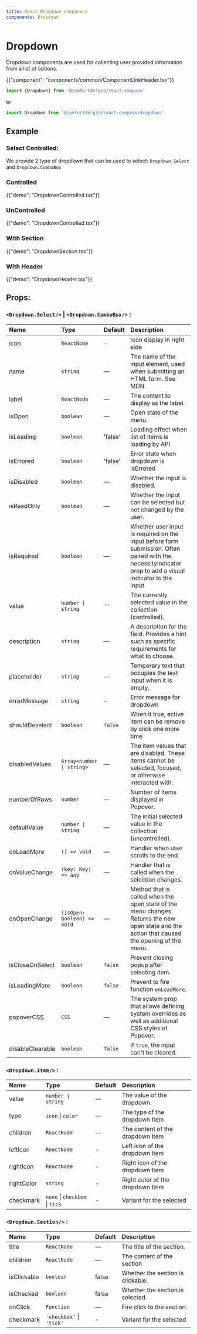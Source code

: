 ```yaml
---
title: React Dropdown component
components: Dropdown
---
```


# Dropdown

<p class="description">Dropdown components are used for collecting user provided information from a list of options.</p>

{{"component": "components/common/ComponentLinkHeader.tsx"}}

```jsx
import {Dropdown} from '@comfortdelgro/react-compass'
```

or

```jsx
import Dropdown from '@comfortdelgro/react-compass/dropdown'
```

## Example

### Select Controlled:

We provide 2 type of dropdown that can be used to select: `Dropdown.Select` and `Dropdown.ComboBox`

### Controlled

{{"demo": "DropdownControlled.tsx"}}

### UnControlled

{{"demo": "DropdownControlled.tsx"}}

### With Section

{{"demo": "DropdownSection.tsx"}}

### With Header

{{"demo": "DropdownHeader.tsx"}}

## Props:

### `<Dropdown.Select/>` | `<Dropdown.ComboBox/>` :

| Name             | Type                        | Default | Description                                                                                                                                               |
| :--------------- | :-------------------------- | :------ | :-------------------------------------------------------------------------------------------------------------------------------------------------------- |
| icon             | `ReactNode`                 | -       | Icon display in right side                                                                                                                                |
| name             | `string`                    | —       | The name of the input element, used when submitting an HTML form. See MDN.                                                                                |
| label            | `ReactNode`                 | —       | The content to display as the label.                                                                                                                      |
| isOpen           | `boolean`                   | —       | Open state of the menu.                                                                                                                                   |
| isLoading        | `boolean`                   | 'false' | Loading effect when list of items is loading by API                                                                                                       |
| isErrored        | `boolean`                   | 'false' | Error state when dropdown is isErrored                                                                                                                    |
| isDisabled       | `boolean`                   | —       | Whether the input is disabled.                                                                                                                            |
| isReadOnly       | `boolean`                   | —       | Whether the input can be selected but not changed by the user.                                                                                            |
| isRequired       | `boolean`                   | —       | Whether user input is required on the input before form submission. Often paired with the necessityIndicator prop to add a visual indicator to the input. |
| value            | `number \| string`          | `''`    | The currently selected value in the collection (controlled).                                                                                              |
| description      | `string`                    | —       | A description for the field. Provides a hint such as specific requirements for what to choose.                                                            |
| placeholder      | `string`                    | —       | Temporary text that occupies the text input when it is empty.                                                                                             |
| errorMessage     | `string`                    | -       | Error message for dropdown                                                                                                                                |
| shouldDeselect   | `boolean`                   | `false` | When it true, active item can be remove by click one more time                                                                                            |
| disabledValues   | `Array<number \| string>`   | —       | The item values that are disabled. These items cannot be selected, focused, or otherwise interacted with.                                                 |
| numberOfRows     | `number`                    | —       | Number of items displayed in Popover.                                                                                                                     |
| defaultValue     | `number \| string`          | —       | The initial selected value in the collection (uncontrolled).                                                                                              |
| onLoadMore       | `() => void`                | —       | Handler when user scrolls to the end.                                                                                                                     |
| onValueChange    | `(key: Key) => any`         | —       | Handler that is called when the selection changes.                                                                                                        |
| onOpenChange     | `(isOpen: boolean) => void` | —       | Method that is called when the open state of the menu changes. Returns the new open state and the action that caused the opening of the menu.             |
| isCloseOnSelect  | `boolean`                   | `false` | Prevent closing popup after selecting item.                                                                                                               |
| isLoadingMore    | `boolean`                   | `false` | Prevent to fire function `onLoadMore`.                                                                                                                    |
| popoverCSS       | `CSS`                       | —       | The system prop that allows defining system overrides as well as additional CSS styles of Popover.                                                        |
| disableClearable | `boolean`                   | `false` | If `true`, the input can't be cleared.                                                                                                                    |

### `<Dropdown.Item/>` :

| Name       | Type                           | Default | Description                      |
| :--------- | :----------------------------- | :------ | :------------------------------- |
| value      | `number \| string`             | —       | The value of the dropdown.       |
| type       | `icon` \| `color`              | —       | The type of the dropdown Item    |
| children   | `ReactNode`                    | —       | The content of the dropdown Item |
| leftIcon   | `ReactNode`                    | -       | Left icon of the dropdown Item   |
| rightIcon  | `ReactNode`                    | -       | Right icon of the dropdown Item  |
| rightColor | `string`                       | -       | Right color of the dropdown Item |
| checkmark  | `none` \| `checkbox` \| `tick` | -       | Variant for the selected         |

### `<Dropdown.Section/>` :

| Name        | Type                     | Default | Description                       |
| :---------- | :----------------------- | :------ | :-------------------------------- |
| title       | `ReactNode`              | —       | The title of the section.         |
| children    | `ReactNode`              | —       | The content of the section        |
| isClickable | `boolean`                | false   | Whether the section is clickable. |
| isChecked   | `boolean`                | false   | Whether the section is selected.  |
| onClick     | `Function`               | —       | Fire click to the section.        |
| checkmark   | `'checkbox'` \| `'tick'` | -       | Variant for the selected          |
